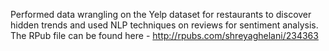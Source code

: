 Performed data wrangling on the Yelp dataset for restaurants to discover hidden trends and used NLP techniques on reviews for sentiment analysis.
The RPub file can be found here - http://rpubs.com/shreyaghelani/234363
